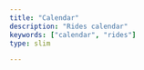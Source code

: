 ```yaml
---
title: "Calendar"
description: "Rides calendar"
keywords: ["calendar", "rides"]
type: slim

---
```

